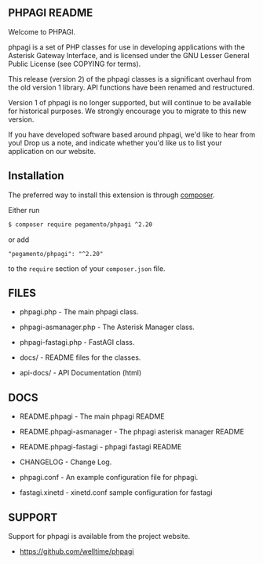 PHPAGI README
-------------

Welcome to PHPAGI. 

phpagi is a set of PHP classes for use in developing applications with
the Asterisk Gateway Interface, and is licensed under the GNU Lesser
General Public License (see COPYING for terms).

This release (version 2) of the phpagi classes is a significant overhaul
from the old version 1 library.  API functions have been renamed and 
restructured.

Version 1 of phpagi is no longer supported, but will continue to be
available for historical purposes.  We strongly encourage you to migrate
to this new version.

If you have developed software based around phpagi, we'd like to hear from 
you!  Drop us a note, and indicate whether you'd like us to list your 
application on our website.

## Installation

The preferred way to install this extension is through [composer](https://getcomposer.org/download/).

Either run

```bash
$ composer require pegamento/phpagi ^2.20
```

or add

```
"pegamento/phpagi": "^2.20"
```

to the ```require``` section of your `composer.json` file.

FILES
-----
* phpagi.php           - The main phpagi class.
* phpagi-asmanager.php - The Asterisk Manager class.
* phpagi-fastagi.php   - FastAGI class.

* docs/                - README files for the classes.
* api-docs/            - API Documentation (html)

DOCS
----
* README.phpagi           - The main phpagi README
* README.phpagi-asmanager - The phpagi asterisk manager README
* README.phpagi-fastagi   - phpagi fastagi README
* CHANGELOG               - Change Log.

* phpagi.conf             - An example configuration file for phpagi.
* fastagi.xinetd          - xinetd.conf sample configuration for fastagi

SUPPORT
-------

Support for phpagi is available from the project website. 

 * https://github.com/welltime/phpagi


